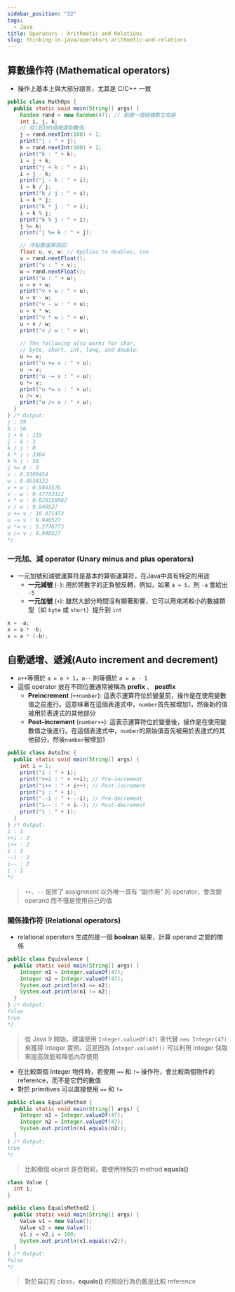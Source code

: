 ```yaml
---
sidebar_position: "32"
tags:
  - Java
title: Operators - Arithmetic and Relations
slug: thinking-in-java/operators-arithmetic-and-relations
---
```

## 算數操作符 (Mathematical operators)

- 操作上基本上與大部分語言，尤其是 C/C++ 一致
```java
public class MathOps {
  public static void main(String[] args) {
    Random rand = new Random(47); // 創建一個隨機數生成器
    int i, j, k;
    // 從1到100隨機選取數值:
    j = rand.nextInt(100) + 1;
    print("j : " + j);
    k = rand.nextInt(100) + 1;
    print("k : " + k);
    i = j + k;
    print("j + k : " + i);
    i = j - k;
    print("j - k : " + i);
    i = k / j;
    print("k / j : " + i);
    i = k * j;
    print("k * j : " + i);
    i = k % j;
    print("k % j : " + i);
    j %= k;
    print("j %= k : " + j);

	// 浮點數運算測試:
    float u, v, w; // Applies to doubles, too
    v = rand.nextFloat();
    print("v : " + v);
    w = rand.nextFloat();
    print("w : " + w);
    u = v + w;
    print("v + w : " + u);
    u = v - w;
    print("v - w : " + u);
    u = v * w;
    print("v * w : " + u);
    u = v / w;
    print("v / w : " + u);
    
    // The following also works for char,
    // byte, short, int, long, and double:
    u += v;
    print("u += v : " + u);
    u -= v;
    print("u -= v : " + u);
    u *= v;
    print("u *= v : " + u);
    u /= v;
    print("u /= v : " + u);
  }
} /* Output:
j : 59
k : 56
j + k : 115
j - k : 3
k / j : 0
k * j : 3304
k % j : 56
j %= k : 3
v : 0.5309454
w : 0.0534122
v + w : 0.5843576
v - w : 0.47753322
v * w : 0.028358962
v / w : 9.940527
u += v : 10.471473
u -= v : 9.940527
u *= v : 5.2778773
u /= v : 9.940527
*/
```

### 一元加、減 operator (Unary minus and plus operators)

- 一元加號和減號運算符是基本的算術運算符，在Java中具有特定的用途
	- **一元減號** (`-`): 用於將數字的正負號反轉，例如，如果 `a = 5`，則 `-a` 會給出 `-5`
	- **一元加號** (`+`): 雖然大部分時間沒有顯著影響，它可以用來將較小的數據類型（如 `byte` 或 `short`）提升到 `int`
```java
x = -a;
x = a * -b;
x = a * (-b);
```

## 自動遞增、遞減(Auto increment and decrement)

- `a++`等價於 `a = a + 1`，`a--` 則等價於 `a = a - 1`
- 這個 operator 放在不同位置通常被稱為 **prefix** 、 **postfix**
    - **Preincrement** (`++number`): 這表示運算符位於變量前，操作是在使用變數值之前進行。這意味著在這個表達式中，`number`首先被增加1，然後新的值被用於表達式的其他部分
    - **Post-increment** (`number++`): 這表示運算符位於變量後，操作是在使用變數值之後進行。在這個表達式中，`number`的原始值首先被用於表達式的其他部分，然後`number`被增加1

```java
public class AutoInc {
  public static void main(String[] args) {
    int i = 1;
    print("i : " + i);
    print("++i : " + ++i); // Pre-increment
    print("i++ : " + i++); // Post-increment
    print("i : " + i);
    print("--i : " + --i); // Pre-decrement
    print("i-- : " + i--); // Post-decrement
    print("i : " + i);
  }
} /* Output:
i : 1
++i : 2
i++ : 2
i : 3
--i : 2
i-- : 2
i : 1
*/
```
> `++`、`--` 是除了 assignment 以外唯一具有 “副作用” 的 operator，會改變 operand 而不僅是使用自己的值


### 關係操作符 (Relational operators)

- relational operators 生成的是一個 **boolean** 結果，計算 operand 之間的關係

```java
public class Equivalence {
  public static void main(String[] args) {
    Integer n1 = Integer.valueOf(47);
    Integer n2 = Integer.valueOf(47);
    System.out.println(n1 == n2);
    System.out.println(n1 != n2);
  }
} /* Output:
false
true
*/
```
> 從 Java 9 開始，建議使用 `Integer.valueOf(47)` 來代替 `new Integer(47)` 來獲得 Integer 實例。這是因為 `Integer.valueOf()` 可以利用 Integer 快取來提高效能和降低內存使用
- 在比較兩個 Integer 物件時，若使用 `==` 和 `!=` 操作符，會比較兩個物件的 reference，而不是它們的數值
- 對於 primitives 可以直接使用 `==` 和 `!=`


```java
public class EqualsMethod {
  public static void main(String[] args) {
    Integer n1 = Integer.valueOf(47);
    Integer n2 = Integer.valueOf(47);
    System.out.println(n1.equals(n2));
  }
} /* Output:
true
*/
```
> 比較兩個 object 是否相同，要使用特殊的 method **equals()**


```java
class Value {
  int i;
}

public class EqualsMethod2 {
  public static void main(String[] args) {
    Value v1 = new Value();
    Value v2 = new Value();
    v1.i = v2.i = 100;
    System.out.println(v1.equals(v2));
  }
} /* Output:
false
*/
```
> 對於自訂的 class，**equals()** 的預設行為仍舊是比較 reference
